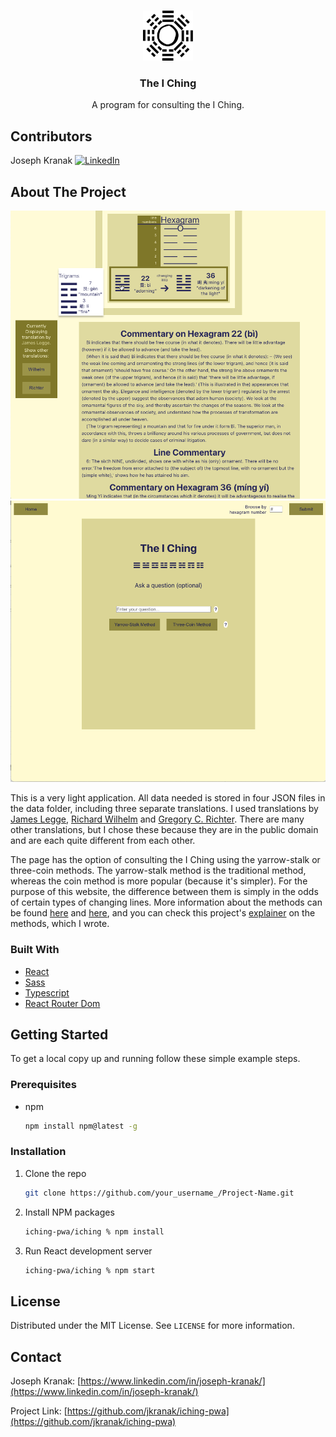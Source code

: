 <br />
<p align="center">
    <img src="iching/public/logo512.png" alt="Logo" width="80" height="80">
  </a>

  <h3 align="center">The I Ching</h3>

  <p align="center">
    A program for consulting the I Ching.
  </p>
</p>

## Contributors

Joseph Kranak  [![LinkedIn][linkedin-shield]][linkedin-url]



## About The Project

![I Ching Screen Shot](./preview_images/iching-preview1.png)
![I Ching Screen Shot](./preview_images/iching-preview2.png)

This is a very light application. All data needed is stored in four JSON files in the data folder, including three separate translations. I used translations by [James Legge](https://sacred-texts.com/ich/), [Richard Wilhelm](http://www.pantherwebworks.com/i_ching/index.html) and [Gregory C. Richter](http://grichter.sites.truman.edu/files/2012/01/yjnew.pdf). There are many other translations, but I chose these because they are in the public domain and are each quite different from each other.

The page has the option of consulting the I Ching using the yarrow-stalk or three-coin methods. The yarrow-stalk method is the traditional method, whereas the coin method is more popular (because it's simpler). For the purpose of this website, the difference between them is simply in the odds of certain types of changing lines. More information about the methods can be found [here](https://en.wikipedia.org/wiki/I_Ching_divination#Yarrow_stalks) and [here](https://www.instructables.com/Consult-the-I-Ching-with-Yarrow-Stalks/), and you can check this project's [explainer](./iching/src/pages/Explanation.js) on the methods, which I wrote.

### Built With

* [React](https://getbootstrap.com)
* [Sass](https://jquery.com)
* [Typescript](https://www.typescriptlang.org/)
* [React Router Dom](https://www.npmjs.com/package/react-router-dom)


<!-- GETTING STARTED -->
## Getting Started
To get a local copy up and running follow these simple example steps.

### Prerequisites
* npm
  ```sh
  npm install npm@latest -g
  ```

### Installation

1. Clone the repo
   ```sh
   git clone https://github.com/your_username_/Project-Name.git
   ```
2. Install NPM packages
   ```sh
   iching-pwa/iching % npm install
   ```
3. Run React development server
   ```sh
   iching-pwa/iching % npm start
   ```

## License

Distributed under the MIT License. See `LICENSE` for more information.

## Contact

Joseph Kranak: [https://www.linkedin.com/in/joseph-kranak/](https://www.linkedin.com/in/joseph-kranak/)

Project Link: [https://github.com/jkranak/iching-pwa](https://github.com/jkranak/iching-pwa)


[linkedin-shield]: https://img.shields.io/badge/-LinkedIn-black.svg?style=for-the-badge&logo=linkedin&colorB=555
[linkedin-url]: https://www.linkedin.com/in/joseph-kranak/
